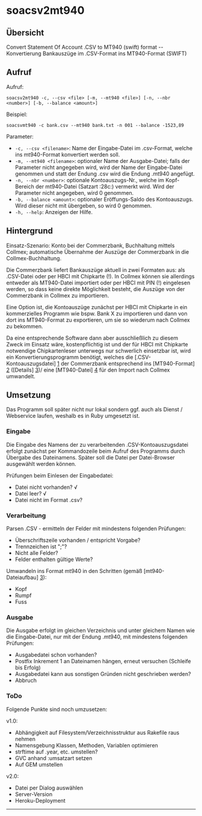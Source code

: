 <meta charset="utf-8"/>
<link rel="stylesheet" href="https://fonts.googleapis.com/css?family=Roboto:300,300italic,700,700italic">
<link rel="stylesheet" href="https://cdnjs.cloudflare.com/ajax/libs/normalize/3.0.3/normalize.css">
<link rel="stylesheet" href="/Users/ms1/Programmierung/Sprachen/milligram/milligram.min.css">

# soacsv2mt940

## Übersicht
Convert Statement Of Account .CSV to MT940 (swift) format -- Konvertierung Bankauszüge im .CSV-Format ins MT940-Format (SWIFT)

## Aufruf
Aufruf:

    soacsv2mt940 -c, --csv <file> [-m, --mt940 <file>] [-n, --nbr <number>] [-b, --balance <amount>]

Beispiel:

    soacsvmt940 -c bank.csv --mt940 bank.txt -n 001 --balance -1523,89

Parameter:

- `-c, --csv <filename>`: Name der Eingabe-Datei im .csv-Format, welche ins mt940-Format konvertiert werden soll.
- `-m, --mt940 <filename>`: optionaler Name der Ausgabe-Datei; falls der Parameter nicht angegeben wird, wird der Name der Eingabe-Datei genommen und statt der Endung .csv wird die Endung .mt940 angefügt.
- `-n, --nbr <number>`: optionale Kontoauszugs-Nr., welche im Kopf-Bereich der mt940-Datei (Satzart :28c:) vermerkt wird. Wird der Parameter nicht angegeben, wird 0 genommen.
- `-b, --balance <amount>`: optionaler Eröffungs-Saldo des Kontoauszugs. Wird dieser nicht mit übergeben, so wird 0 genommen.
- `-h, --help`: Anzeigen der Hilfe.

## Hintergrund
Einsatz-Szenario: Konto bei der Commerzbank, Buchhaltung mittels Collmex; automatische Übernahme der Auszüge der Commerzbank in die Collmex-Buchhaltung.

Die Commerzbank liefert Bankauszüge aktuell in zwei Formaten aus: als .CSV-Datei oder per HBCI mit Chipkarte (!). In Collmex können sie allerdings entweder als MT940-Datei importiert oder per HBCI mit PIN (!) eingelesen werden, so dass keine direkte Möglichkeit besteht, die Auszüge von der Commerzbank in Collmex zu importieren.

Eine Option ist, die Kontoauszüge  zunächst per HBCI mit Chipkarte in ein kommerzielles Programm wie bspw. Bank X zu importieren und dann von dort ins MT940-Format zu exportieren, um sie so wiederum nach Collmex zu bekommen.

Da eine entsprechende Software dann aber ausschließlich zu diesem Zweck im Einsatz wäre, kostenpflichtig ist und der für HBCI mit Chipkarte notwendige Chipkartenleser unterwegs nur schwerlich einsetzbar ist, wird ein Konvertierungsprogramm benötigt, welches die [.CSV-Kontoauszugsdatei] [1] der Commerzbank entsprechend ins [MT940-Format] [2] ([Details] [3])/ eine [MT940-Datei] [4] für den Import nach Collmex umwandelt. 

## Umsetzung
Das Programm soll später nicht nur lokal sondern ggf. auch als Dienst / Webservice laufen, weshalb es in Ruby umgesetzt ist.

### Eingabe
Die Eingabe des Namens der zu verarbeitenden .CSV-Kontoauszugsdatei erfolgt zunächst per Kommandozeile beim Aufruf des Programms durch Übergabe des Dateinamens. Später soll die Datei per Datei-Browser ausgewählt werden können.

Prüfungen beim Einlesen der Eingabedatei:

* Datei nicht vorhanden? √
* Datei leer? √
* Datei nicht im Format .csv?

### Verarbeitung
Parsen .CSV - ermitteln der Felder mit mindestens folgenden Prüfungen:

* Überschriftszeile vorhanden / entspricht Vorgabe?
* Trennzeichen ist ";"?
* Nicht alle Felder?
* Felder enthalten gültige Werte?

Umwandeln ins Format mt940 in den Schritten (gemäß [mt940-Dateiaufbau] [3]):

* Kopf
* Rumpf
* Fuss

### Ausgabe
Die Ausgabe erfolgt im gleichen Verzeichnis und unter gleichem Namen wie die Eingabe-Datei, nur mit der Endung .mt940, mit mindestens folgenden Prüfungen:

* Ausgabedatei schon vorhanden?
 * Postfix Inkrement 1 an Dateinamen hängen, erneut versuchen (Schleife bis Erfolg)
* Ausgabedatei kann aus sonstigen Gründen nicht geschrieben werden?
 * Abbruch

### ToDo
Folgende Punkte sind noch umzusetzen:

v1.0:

- Abhängigkeit auf Filesystem/Verzeichnisstruktur aus Rakefile raus nehmen
- Namensgebung Klassen, Methoden, Variablen optimieren
- strftime auf .year, etc. umstellen?
- GVC anhand :umsatzart setzen
- Auf GEM umstellen

v2.0:

- Datei per Dialog auswählen
- Server-Version
- Heroku-Deployment


---

[1]:data/test.csv
[2]:http://de.wikipedia.org/wiki/MT940
[3]:data/datenstruktur-mt940-swift.pdf
[4]:data/soamt940_test_template.mt940